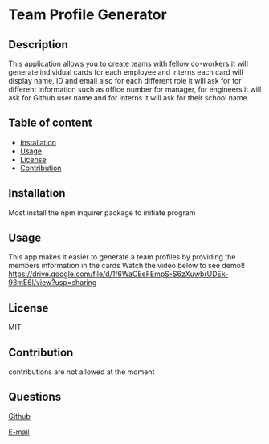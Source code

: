 # Team Profile Generator

## Description

This application allows you to create teams with fellow co-workers it will generate individual cards for each employee and interns each card will display name, ID and email also for each different role it will ask for for different information such as office number for manager, for engineers it will ask for Github user name and for interns it will ask for their school name.

## Table of content

- [Installation](#installation)
- [Usage](#usage)
- [License](#license)
- [Contribution](#contribution)

## Installation

Most install the npm inquirer package to initiate program

## Usage

This app makes it easier to generate a team profiles by providing the members information in the cards
Watch the video below to see demo!!
https://drive.google.com/file/d/1f6WaCEeFEmpS-S6zXuwbrUDEk-93mE6l/view?usp=sharing

## License

MIT

## Contribution

contributions are not allowed at the moment

## Questions

[Github](https://github.com/jvprofits28)

[E-mail](mailto:ehulises28@hotmail.com)
